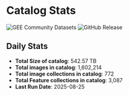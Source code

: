 # Catalog Stats

![GEE Community Datasets](https://img.shields.io/endpoint?url=https://gist.githubusercontent.com/samapriya/34bc0c1280d475d3a69e3b60a706226e/raw/community.json)
![GitHub Release](https://img.shields.io/github/v/release/samapriya/awesome-gee-community-datasets)

## Daily Stats

<!-- START_MARKER -->
* **Total Size of catalog**: 542.57 TB
* **Total images in catalog**: 1,602,214
* **Total image collections in catalog**: 772
* **Total Feature collections in catalog**: 3,087
* **Last Run Date**: 2025-08-25
<!-- END_MARKER -->
